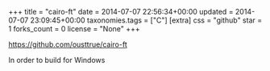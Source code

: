 +++
title = "cairo-ft"
date = 2014-07-07 22:56:34+00:00
updated = 2014-07-07 23:09:45+00:00
taxonomies.tags = ["C"]
[extra]
css = "github"
star = 1
forks_count = 0
license = "None"
+++

<https://github.com/ousttrue/cairo-ft>

In order to build for Windows
